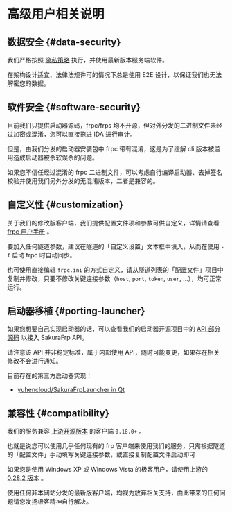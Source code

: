 # 高级用户相关说明

## 数据安全 {#data-security}

我们严格按照 [隐私策略](https://www.natfrp.com/policy/privacy) 执行，并使用最新版本服务端软件。

在架构设计适宜、法律法规许可的情况下总是使用 E2E 设计，以保证我们也无法解密您的数据。

## 软件安全 {#software-security}

目前我们只提供启动器源码，frpc/frps 均不开源，但对外分发的二进制文件未经过加密或混淆，您可以直接拖进 IDA 进行审计。

但是，由我们分发的启动器安装包中 frpc 带有混淆，这是为了缓解 cli 版本被滥用造成启动器被杀软误杀的问题。

如果您不信任经过混淆的 frpc 二进制文件，可以考虑自行编译启动器、去掉签名校验并使用我们另外分发的无混淆版本，二者是兼容的。

## 自定义性 {#customization}

关于我们的修改版客户端，我们提供配置文件项和参数可供自定义，详情请查看 [frpc 用户手册](/frpc/manual) 。

要加入任何隧道参数，建议在隧道的「自定义设置」文本框中填入，从而在使用 `-f` 启动 frpc 时自动同步。

也可使用直接编辑 `frpc.ini` 的方式自定义，请从隧道列表的「配置文件」项目中复制并修改，只要不修改关键连接参数（`host`, `port`, `token`, `user`, ...），均可正常运行。

## 启动器移植 {#porting-launcher}

如果您想要自己实现启动器的话，可以查看我们的启动器开源项目中的 [API 部分源码](https://github.com/natfrp/SakuraFrpLauncher/blob/master/SakuraFrpService/Natfrp.cs) 以接入 SakuraFrp API。

请注意该 API 并非稳定标准，属于内部使用 API，随时可能变更，如果存在相关修改不会进行通知。

目前存在的第三方启动器实现：
 - [yuhencloud/SakuraFrpLauncher in Qt](https://github.com/yuhencloud/SakuraFrpLauncher)

## 兼容性 {#compatibility}

我们的服务兼容 [上游开源版本](https://github.com/fatedier/frp) 的客户端 `0.18.0+` 。

也就是说您可以使用几乎任何现有的 frp 客户端来使用我们的服务，只需根据隧道的「配置文件」手动填写关键连接参数，或直接复制配置文件启动即可

如果您是使用 Windows XP 或 Windows Vista 的极客用户，请使用上游的 [0.28.2 版本](https://github.com/fatedier/frp/releases/tag/v0.28.2) 。

使用任何非本网站分发的最新版客户端，均视为放弃相关支持，由此带来的任何问题请您发扬极客精神自行解决。
